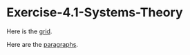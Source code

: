 # Exercise-4.1-Systems-Theory

Here is the [grid](Exercise4.1_grid.xlsx).

Here are the [paragraphs](Exercise4.1_paragraphs.xlsx).
